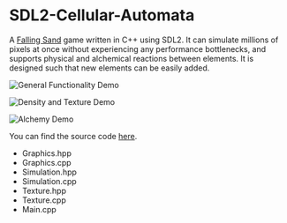 # SDL2-Cellular-Automata
 
A [Falling Sand](https://en.wikipedia.org/wiki/Falling-sand_game) game written in C++ using SDL2. It can simulate millions of pixels at once without experiencing any performance bottlenecks, and supports physical and alchemical reactions between elements. It is designed such that new elements can be easily added.

![General Functionality Demo](/general_demo.gif)

![Density and Texture Demo](/density_demo.gif)

![Alchemy Demo](/alchemy_demo.gif)

You can find the source code [here](https://github.com/milesturin/SDL2-Falling-Sand-Game/tree/master/CellularAutomata/CellularAutomata).
* Graphics.hpp
* Graphics.cpp
* Simulation.hpp
* Simulation.cpp
* Texture.hpp
* Texture.cpp
* Main.cpp